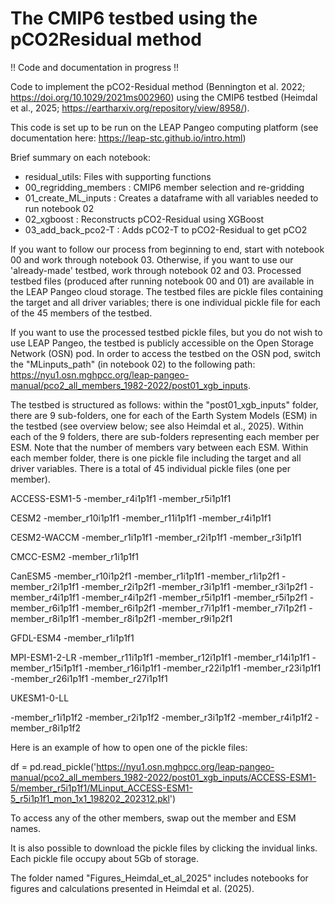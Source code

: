 # The CMIP6 testbed using the pCO2Residual method

!! Code and documentation in progress !!

Code to implement the pCO2-Residual method (Bennington et al. 2022; https://doi.org/10.1029/2021ms002960) using the CMIP6 testbed (Heimdal et al., 2025; https://eartharxiv.org/repository/view/8958/).  

This code is set up to be run on the LEAP Pangeo computing platform (see documentation here: https://leap-stc.github.io/intro.html)

Brief summary on each notebook:
- residual_utils: Files with supporting functions
- 00_regridding_members : CMIP6 member selection and re-gridding 
- 01_create_ML_inputs : Creates a dataframe with all variables needed to run notebook 02
- 02_xgboost : Reconstructs pCO2-Residual using XGBoost
- 03_add_back_pco2-T : Adds pCO2-T to pCO2-Residual to get pCO2

If you want to follow our process from beginning to end, start with notebook 00 and work through notebook 03. Otherwise, if you want to use our 'already-made' testbed, work through notebook 02 and 03. Processed testbed files (produced after running notebook 00 and 01) are available in the LEAP Pangeo cloud storage. The testbed files are pickle files containing the target and all driver variables; there is one individual pickle file for each of the 45 members of the testbed. 

If you want to use the processed testbed pickle files, but you do not wish to use LEAP Pangeo, the testbed is publicly accessible on the Open Storage Network (OSN) pod. In order to access the testbed on the OSN pod, switch the "MLinputs_path" (in notebook 02) to the following path: https://nyu1.osn.mghpcc.org/leap-pangeo-manual/pco2_all_members_1982-2022/post01_xgb_inputs. 

The testbed is structured as follows: within the "post01_xgb_inputs" folder, there are 9 sub-folders, one for each of the Earth System Models (ESM) in the testbed (see overview below; see also Heimdal et al., 2025). Within each of the 9 folders, there are sub-folders representing each member per ESM. Note that the number of members vary between each ESM. Within each member folder, there is one pickle file including the target and all driver variables. There is a total of 45 individual pickle files (one per member). 

ACCESS-ESM1-5
  -member_r4i1p1f1
  -member_r5i1p1f1

CESM2
  -member_r10i1p1f1
  -member_r11i1p1f1
  -member_r4i1p1f1

CESM2-WACCM
  -member_r1i1p1f1
  -member_r2i1p1f1
  -member_r3i1p1f1

CMCC-ESM2
  -member_r1i1p1f1

CanESM5
  -member_r10i1p2f1
  -member_r1i1p1f1
  -member_r1i1p2f1
  -member_r2i1p1f1
  -member_r2i1p2f1
  -member_r3i1p1f1
  -member_r3i1p2f1
  -member_r4i1p1f1
  -member_r4i1p2f1
  -member_r5i1p1f1
  -member_r5i1p2f1
  -member_r6i1p1f1
  -member_r6i1p2f1
  -member_r7i1p1f1
  -member_r7i1p2f1
  -member_r8i1p1f1
  -member_r8i1p2f1
  -member_r9i1p2f1

GFDL-ESM4
  -member_r1i1p1f1

MPI-ESM1-2-LR
  -member_r11i1p1f1
  -member_r12i1p1f1
  -member_r14i1p1f1
  -member_r15i1p1f1
  -member_r16i1p1f1
  -member_r22i1p1f1
  -member_r23i1p1f1
  -member_r26i1p1f1
  -member_r27i1p1f1

UKESM1-0-LL

  -member_r1i1p1f2
  -member_r2i1p1f2
  -member_r3i1p1f2
  -member_r4i1p1f2
  -member_r8i1p1f2

Here is an example of how to open one of the pickle files:

df = pd.read_pickle('https://nyu1.osn.mghpcc.org/leap-pangeo-manual/pco2_all_members_1982-2022/post01_xgb_inputs/ACCESS-ESM1-5/member_r5i1p1f1/MLinput_ACCESS-ESM1-5_r5i1p1f1_mon_1x1_198202_202312.pkl')

To access any of the other members, swap out the member and ESM names.

It is also possible to download the pickle files by clicking the invidual links. Each pickle file occupy about 5Gb of storage.

The folder named "Figures_Heimdal_et_al_2025" includes notebooks for figures and calculations presented in Heimdal et al. (2025).
